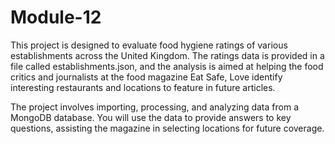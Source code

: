 # Module-12

This project is designed to evaluate food hygiene ratings of various establishments across the United Kingdom. The ratings data is provided in a file called establishments.json, and the analysis is aimed at helping the food critics and journalists at the food magazine Eat Safe, Love identify interesting restaurants and locations to feature in future articles.

The project involves importing, processing, and analyzing data from a MongoDB database. You will use the data to provide answers to key questions, assisting the magazine in selecting locations for future coverage.

